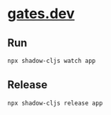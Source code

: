 # [gates.dev](gates.dev)

## Run

``` shell
npx shadow-cljs watch app
```

## Release

``` shell
npx shadow-cljs release app
```
